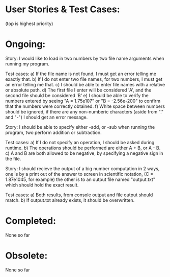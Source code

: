 # User Stories & Test Cases:
(top is highest priority)



# Ongoing:

Story:
I would like to load in two numbers by two file name arguments when running my program.

Test cases:
a) If the file name is not found, I must get an error telling me exactly that.
b) If I do not enter two file names, for two numbers, I must get an error telling me that.
c) I should be able to enter file names with a relative or absolute path.
d) The first file I enter will be considered 'A', and the second file should be considered 'B'
e) I should be able to verify the numbers entered by seeing "A = 1.75e107" or "B = -2.56e-200" to confirm that the numbers were correctly obtained.
f) White space between numbers should be ignored, if there are any non-numberic characters (aside from "." and "-") I should get an error message.






Story:
I should be able to specify either -add, or -sub when running the program, two perform addition or subtraction.

Test cases:
a) If I do not specify an operation, I should be asked during runtime.
b) The operations should be performed are either A + B, or A - B.
c) A and B are both allowed to be negative, by specifying a negative sign in the file.







Story:
I should recieve the output of a big number computation in 2 ways, one is by a print out of the answer to screen in scientific notation, (C = 1.87e1045, for example) the other is to an output file named "output.txt" which should hold the exact result.

Test cases:
a) Both results, from console output and file output should match.
b) If output.txt already exists, it should be overwritten.












# Completed:


None so far








# Obsolete:


None so far